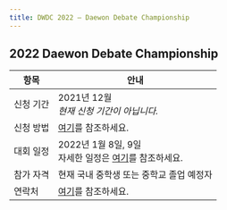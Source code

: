```yaml
---
title: DWDC 2022 ― Daewon Debate Championship
---
```


## 2022 Daewon Debate Championship

|항목|안내|
|---|---|
| 신청 기간 |2021년 12월 <br> *현재 신청 기간이 아닙니다.*
| 신청 방법 |[여기](/pages/application.md)를 참조하세요.
| 대회 일정 |2022년 1월 8일, 9일 <br> 자세한 일정은 [여기](/pages/schedule.md)를 참조하세요.
| 참가 자격 |현재 국내 중학생 또는 중학교 졸업 예정자
| 연락처 |[여기](/pages/contact.md)를 참조하세요.
